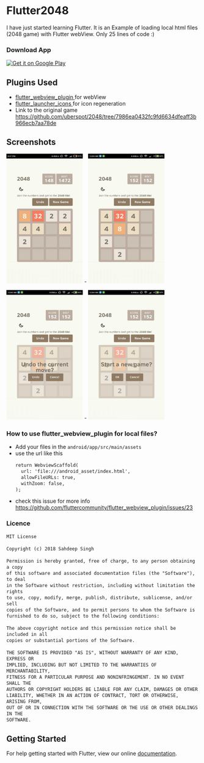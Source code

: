 # Flutter2048

 I have just started learning Flutter. It is an Example of loading local html files (2048 game) with Flutter webView. Only 25 lines of code :)
 
### Download App
<a href='https://play.google.com/store/apps/details?id=com.sahdeepsingh.flutter2048&pcampaignid=MKT-Other-global-all-co-prtnr-py-PartBadge-Mar2515-1'><img alt='Get it on Google Play' src='https://play.google.com/intl/en_us/badges/images/generic/en_badge_web_generic.png' width="200" height="100"/></a>

## Plugins Used
  - <a href="https://github.com/fluttercommunity/flutter_webview_plugin"> flutter_webview_plugin </a> for webView
  - <a href="https://github.com/fluttercommunity/flutter_launcher_icons"> flutter_launcher_icons </a> for icon regeneration
  - Link to the original game https://github.com/uberspot/2048/tree/7986ea0432fc9fd6634dfeaff3b966ecb7aa78de

## Screenshots

<img src="assets/1.jpeg" width="200" height="340"> - <img src="assets/2.jpeg" width="200" height="340">

<img src="assets/3.jpeg" width="200" height="340"> - <img src="assets/4.jpeg" width="200" height="340">


### How to use flutter_webview_plugin for local files?
 - Add your files in the ```android/app/src/main/assets``` 
 - use the url like this 
    ```  
    return WebviewScaffold(
      url: 'file:///android_asset/index.html',
      allowFileURLs: true,
      withZoom: false,
    );
    ```
 - check this issue for more info https://github.com/fluttercommunity/flutter_webview_plugin/issues/23


### Licence
```
MIT License

Copyright (c) 2018 Sahdeep Singh

Permission is hereby granted, free of charge, to any person obtaining a copy
of this software and associated documentation files (the "Software"), to deal
in the Software without restriction, including without limitation the rights
to use, copy, modify, merge, publish, distribute, sublicense, and/or sell
copies of the Software, and to permit persons to whom the Software is
furnished to do so, subject to the following conditions:

The above copyright notice and this permission notice shall be included in all
copies or substantial portions of the Software.

THE SOFTWARE IS PROVIDED "AS IS", WITHOUT WARRANTY OF ANY KIND, EXPRESS OR
IMPLIED, INCLUDING BUT NOT LIMITED TO THE WARRANTIES OF MERCHANTABILITY,
FITNESS FOR A PARTICULAR PURPOSE AND NONINFRINGEMENT. IN NO EVENT SHALL THE
AUTHORS OR COPYRIGHT HOLDERS BE LIABLE FOR ANY CLAIM, DAMAGES OR OTHER
LIABILITY, WHETHER IN AN ACTION OF CONTRACT, TORT OR OTHERWISE, ARISING FROM,
OUT OF OR IN CONNECTION WITH THE SOFTWARE OR THE USE OR OTHER DEALINGS IN THE
SOFTWARE.
```

## Getting Started

For help getting started with Flutter, view our online
[documentation](https://flutter.io/).


